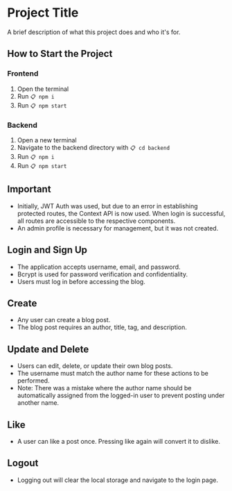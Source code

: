 # Project Title

A brief description of what this project does and who it's for.

## How to Start the Project

### Frontend

1. Open the terminal
2. Run `📋 npm i`
3. Run `📋 npm start`

### Backend

1. Open a new terminal
2. Navigate to the backend directory with `📋 cd backend`
3. Run `📋 npm i`
4. Run `📋 npm start`

## Important

- Initially, JWT Auth was used, but due to an error in establishing protected routes, the Context API is now used. When login is successful, all routes are accessible to the respective components.
- An admin profile is necessary for management, but it was not created.

## Login and Sign Up

- The application accepts username, email, and password.
- Bcrypt is used for password verification and confidentiality.
- Users must log in before accessing the blog.

## Create

- Any user can create a blog post.
- The blog post requires an author, title, tag, and description.

## Update and Delete

- Users can edit, delete, or update their own blog posts.
- The username must match the author name for these actions to be performed.
- Note: There was a mistake where the author name should be automatically assigned from the logged-in user to prevent posting under another name.

## Like

- A user can like a post once. Pressing like again will convert it to dislike.

## Logout

- Logging out will clear the local storage and navigate to the login page.
 
